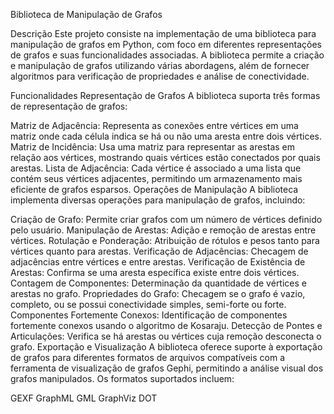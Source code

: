 Biblioteca de Manipulação de Grafos

Descrição
Este projeto consiste na implementação de uma biblioteca para manipulação de grafos em Python, com foco em diferentes representações de grafos e suas funcionalidades associadas. A biblioteca permite a criação e manipulação de grafos utilizando várias abordagens, além de fornecer algoritmos para verificação de propriedades e análise de conectividade.

Funcionalidades
Representação de Grafos
A biblioteca suporta três formas de representação de grafos:

Matriz de Adjacência: Representa as conexões entre vértices em uma matriz onde cada célula indica se há ou não uma aresta entre dois vértices.
Matriz de Incidência: Usa uma matriz para representar as arestas em relação aos vértices, mostrando quais vértices estão conectados por quais arestas.
Lista de Adjacência: Cada vértice é associado a uma lista que contém seus vértices adjacentes, permitindo um armazenamento mais eficiente de grafos esparsos.
Operações de Manipulação
A biblioteca implementa diversas operações para manipulação de grafos, incluindo:

Criação de Grafo: Permite criar grafos com um número de vértices definido pelo usuário.
Manipulação de Arestas: Adição e remoção de arestas entre vértices.
Rotulação e Ponderação: Atribuição de rótulos e pesos tanto para vértices quanto para arestas.
Verificação de Adjacências: Checagem de adjacências entre vértices e entre arestas.
Verificação de Existência de Arestas: Confirma se uma aresta específica existe entre dois vértices.
Contagem de Componentes: Determinação da quantidade de vértices e arestas no grafo.
Propriedades do Grafo: Checagem se o grafo é vazio, completo, ou se possui conectividade simples, semi-forte ou forte.
Componentes Fortemente Conexos: Identificação de componentes fortemente conexos usando o algoritmo de Kosaraju.
Detecção de Pontes e Articulações: Verifica se há arestas ou vértices cuja remoção desconecta o grafo.
Exportação e Visualização
A biblioteca oferece suporte à exportação de grafos para diferentes formatos de arquivos compatíveis com a ferramenta de visualização de grafos Gephi, permitindo a análise visual dos grafos manipulados. Os formatos suportados incluem:

GEXF
GraphML
GML
GraphViz DOT
